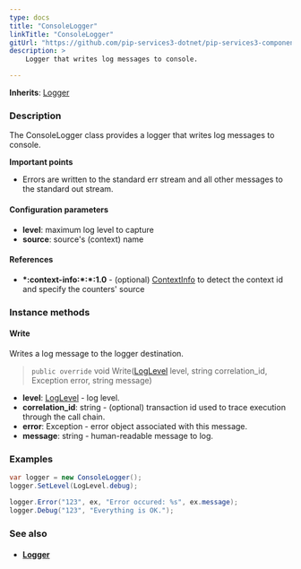```yaml
---
type: docs
title: "ConsoleLogger"
linkTitle: "ConsoleLogger"
gitUrl: "https://github.com/pip-services3-dotnet/pip-services3-components-dotnet"
description: >
    Logger that writes log messages to console.

---
```


**Inherits**: [Logger](../logger)

### Description

The  ConsoleLogger class provides a logger that writes log messages to console.

**Important points**

- Errors are written to the standard err stream and all other messages to the standard out stream.

#### Configuration parameters
- **level**: maximum log level to capture
- **source**: source's (context) name

#### References
- **\*:context-info:\*:\*:1.0** - (optional) [ContextInfo](../../info/context_info) to detect the context id and specify the counters' source


### Instance methods

#### Write
Writes a log message to the logger destination.

> `public override` void Write([LogLevel](../log_level) level, string correlation_id, Exception error, string message)

- **level**: [LogLevel](../log_level) - log level.
- **correlation_id**: string - (optional) transaction id used to trace execution through the call chain.
- **error**: Exception - error object associated with this message.
- **message**: string - human-readable message to log.

### Examples

```cs
var logger = new ConsoleLogger();
logger.SetLevel(LogLevel.debug);

logger.Error("123", ex, "Error occured: %s", ex.message);
logger.Debug("123", "Everything is OK.");
```

### See also
- #### [Logger](../logger)
